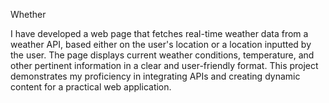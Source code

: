 




Whether

I have developed a web page that fetches real-time weather data from a weather API, based either on the user's location or a location inputted by the user. The page displays current weather conditions, temperature, and other pertinent information in a clear and user-friendly format. This project demonstrates my proficiency in integrating APIs and creating dynamic content for a practical web application.
